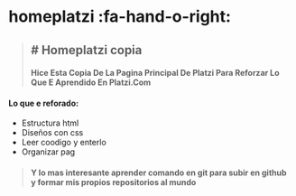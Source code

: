 # homeplatzi  :fa-hand-o-right:
> ## # Homeplatzi copia 
> #### Hice Esta Copia De La Pagina Principal De Platzi Para Reforzar Lo Que E Aprendido En Platzi.Com

#### Lo que e reforado:

- Estructura html
- Diseños con css
- Leer coodigo y enterlo
- Organizar pag 

> #### Y lo mas interesante aprender comando en git para subir en github y formar mis propios repositorios al mundo 
